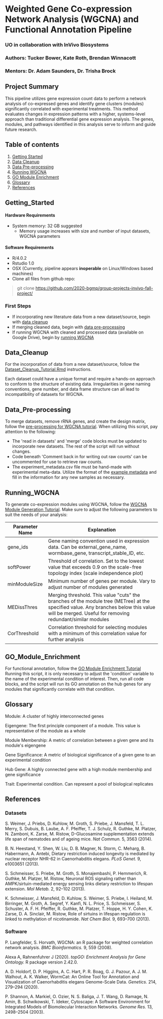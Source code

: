 # Weighted Gene Co-expression Network Analysis (WGCNA) and Functional Annotation Pipeline
### UO in collaboration with InVivo Biosystems
### Authors: Tucker Bower, Kate Roth, Brendan Winnacott
### Mentors: Dr. Adam Saunders, Dr. Trisha Brock

## Project Summary

This pipeline utilizes gene expression count data to perform a network analysis of co-expressed genes and identify gene clusters (modules) significantly correlated with experimental treatments. This method evaluates changes in expression patterns with a higher, systems-level approach than traditional differential gene expression analysis. The genes, modules, and pathways identified in this analysis serve to inform and guide future research. 

## Table of contents

1. [Getting Started](#Getting_Started)
3. [Data Cleanup](#Data_Cleanup)
4. [Data Pre-processing](#Data_Pre-Processing)
5. [Running WGCNA](#Running_WGCNA)
6. [GO Module Enrichment](#GO_Module_Enrichment)
7. [Glossary](#Glossary)
8. [References](#References)

## Getting_Started

#### Hardware Requirements
* System memory: 32 GB suggested
  * Memory usage increases with size and number of input datasets, WGCNA parameters
#### Software Requirements
* R/4.0.2
* Rstudio 1.0
* OSX (Currently, pipeline appears **inoperable** on Linux/Windows based machines)
* Clone all files from github repo:

> git clone https://github.com/2020-bgmp/group-projects-invivo-fall-project/ 

### First Steps
* If incorporating new literature data from a new dataset/source, begin with [data cleanup](Data_Cleanup)
* If merging cleaned data, begin with [data pre-processing](Data_Pre-processing)
* If running WGCNA with cleaned and processed data (available on Google Drive), begin by [running WGCNA](Running_WGCNA)

## Data_Cleanup
For the incorporation of data from a new dataset/source, follow the [Dataset_Cleanup_Tutorial.Rmd](https://github.com/2020-bgmp/group-projects-invivo-fall-project/blob/master/dataset_cleanup_tutorial/Dataset_Cleanup_Tutorial.Rmd) instructions. 

Each dataset could have a unique format and require a hands-on approach to conform to the structure of existing data. Irregularities in gene naming conventions, gene number, and data frame structure can all lead to incompatibility of datasets for WGCNA. 

## Data_Pre-processing

To merge datasets, remove rRNA genes, and create the design matrix, follow the [pre-processing for WGCNA tutorial](https://github.com/2020-bgmp/group-projects-invivo-fall-project/blob/master/WGCNA/pre-processing_for_WGCNA.Rmd). When utilizing this script, pay attention to the following:
* The 'read in datasets' and 'merge' code blocks must be updated to incorporate new datasets. The rest of the script will run without changes.
* Code beneath 'Comment back in for writing out raw counts' can be uncommented for use to retrieve raw counts.
* The experiment_metadata.csv file must be hand-made with experimental meta-data. Utilize the format of the [example metadata](https://github.com/2020-bgmp/group-projects-invivo-fall-project/blob/master/WGCNA/experiment_metadata.csv) and fill in the information for any new samples as necessary. 

## Running_WGCNA

To generate co-expression modules using WGCNA, follow the [WGCNA Module Generation Tutorial](https://github.com/2020-bgmp/group-projects-invivo-fall-project/blob/master/WGCNA/WGCNA_module_generation.Rmd). Make sure to adjust the following parameters to suit the needs of your analysis:

Parameter Name | Explanation
------------ | -------------
gene_ids  |  Gene naming convention used in expression data. Can be external_gene_name, wormbase_gene, transcript_stable_ID, etc.
softPower | Threshold of correlation. Set to the lowest value that exceeds 0.9 on the scale-free topology index (scale independence plot)
minModuleSize | Minimum number of genes per module. Vary to adjust number of modules generated
MEDissThres | Merging threshold. This value "cuts" the branches of the module tree (METree) at the specified value. Any branches below this value will be merged. Useful for removing redundant/similar modules
CorThreshold | Correlation threshold for selecting modules with a minimum of this correlation value for further analysis


## GO_Module_Enrichment
For functional annotation, follow the [GO Module Enrichment Tutorial](https://github.com/2020-bgmp/group-projects-invivo-fall-project/blob/master/WGCNA/GO_module_enrichment.Rmd)
Running this script, it is only necessary to adjust the 'condition' variable to the name of the experimental condition of interest. Then, run all code blocks, and the script will run its GO annotation on the hub genes for any modules that significantly correlate with that condition.

## Glossary

Module: A cluster of highly interconnected genes 

Eigengene: The first principle component of a module. This value is representative of the module as a whole

Module Membership: A metric of correlation between a given gene and its module's eigengene 

Gene Significance: A metric of biological significance of a given gene to an experimental condition

Hub Gene: A highly connected gene with a high module membership and gene significance

Trait: Experimental condition. Can represent a pool of biological replicates

## References

### Datasets

S. Weimer, J. Priebs, D. Kuhlow, M. Groth, S. Priebe, J. Mansfeld, T. L. Merry, S. Dubuis, B. Laube, A. F. Pfeiffer, T. J. Schulz, R. Guthke, M. Platzer, N. Zamboni, K. Zarse, M. Ristow, D-Glucosamine supplementation extends life span of nematodes and of ageing mice. *Nat Commun.* 5, 3563 (2014).

B. N. Heestand, Y. Shen, W. Liu, D. B. Magner, N. Storm, C. Meharg, B. Habermann, A. Antebi, Dietary restriction induced longevity is mediated by nuclear receptor NHR-62 in Caenorhabditis elegans. *PLoS Genet.* 9, e1003651 (2013).

S. Schmeisser, S. Priebe, M. Groth, S. Monajembashi, P. Hemmerich, R. Guthke, M. Platzer, M. Ristow, Neuronal ROS signaling rather than AMPK/sirtuin-mediated energy sensing links dietary restriction to lifespan extension. *Mol Metab.* 2, 92–102 (2013).

K. Schmeisser, J. Mansfeld, D. Kuhlow, S. Weimer, S. Priebe, I. Heiland, M. Birringer, M. Groth, A. Segref, Y. Kanfi, N. L. Price, S. Schmeisser, S. Schuster, A. F. H. Pfeiffer, R. Guthke, M. Platzer, T. Hoppe, H. Y. Cohen, K. Zarse, D. A. Sinclair, M. Ristow, Role of sirtuins in lifespan regulation is linked to methylation of nicotinamide. *Nat Chem Biol.* 9, 693–700 (2013).

### Software

P. Langfelder, S. Horvath, WGCNA: an R package for weighted correlation network analysis. *BMC Bioinformatics.* 9, 559 (2008).

Alexa A, Rahnenfuhrer J (2020). *topGO: Enrichment Analysis for Gene Ontology.* R package version 2.42.0.

A. D. Holdorf, D. P. Higgins, A. C. Hart, P. R. Boag, G. J. Pazour, A. J. M. Walhout, A. K. Walker, WormCat: An Online Tool for Annotation and Visualization of Caenorhabditis elegans Genome-Scale Data. *Genetics.* 214, 279–294 (2020).

P. Shannon, A. Markiel, O. Ozier, N. S. Baliga, J. T. Wang, D. Ramage, N. Amin, B. Schwikowski, T. Ideker, Cytoscape: A Software Environment for Integrated Models of Biomolecular Interaction Networks. *Genome Res.* 13, 2498–2504 (2003).
